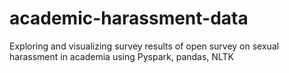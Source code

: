 # academic-harassment-data
Exploring and visualizing survey results of open survey on sexual harassment in academia using Pyspark, pandas, NLTK
